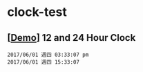 # clock-test
## [[Demo](https://codepen.io/titangene/pen/zwggwM)] 12 and 24 Hour Clock
```
2017/06/01 週四 03:33:07 pm
2017/06/01 週四 15:33:07
```
